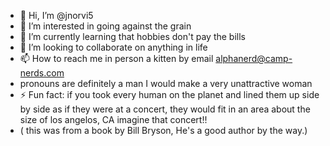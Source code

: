 - 👋 Hi, I’m @jnorvi5
- 👀 I’m interested in going against the grain  
- 🌱 I’m currently learning that hobbies don't pay the bills 
- 💞️ I’m looking to collaborate on anything in life
- 📫 How to reach me in person a kitten by email alphanerd@camp-nerds.com
- pronouns are definitely a man I would make a very unattractive woman
- ⚡ Fun fact: if you took every human on the planet and lined them up side by side as if they were at a concert, they would fit in an area about the size of los angelos, CA imagine that concert!!
- ( this was from a book by Bill Bryson, He's a good author by the way.) 

<!---
jnorvi5/jnorvi5 is a ✨ special ✨ repository because its `README.md` (this file) appears on your GitHub profile.
You can click the Preview link to take a look at your changes.
--->
